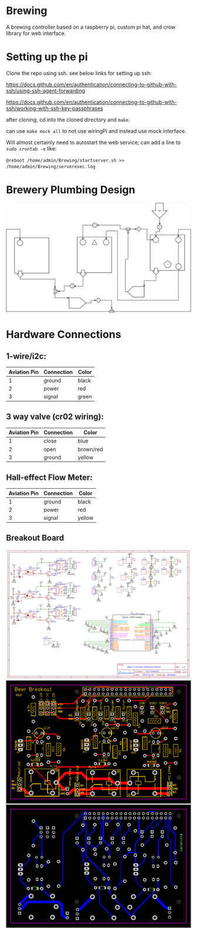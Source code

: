 # Brewing

A brewing controller based on a raspberry pi, custom pi hat, and crow library for web interface.

# Setting up the pi

Clone the repo using ssh. see below links for setting up ssh:

https://docs.github.com/en/authentication/connecting-to-github-with-ssh/using-ssh-agent-forwarding

https://docs.github.com/en/authentication/connecting-to-github-with-ssh/working-with-ssh-key-passphrases

after cloning, cd into the cloned directory and `make`.

can use `make mock all` to not use wiringPi and instead use mock interface.

Will almost certainly need to autostart the web service; can add a line to `sudo crontab -e` like:

`@reboot /home/admin/Brewing/startserver.sh >> /home/admin/Brewing/serverexec.log`

# Brewery Plumbing Design

![3 vessel plumbing](https://github.com/adrianpp/Brewing/blob/master/docs/hardplumb_3_vessel.png?raw=true)

# Hardware Connections

## 1-wire/i2c:

| Aviation Pin  | Connection  | Color |
|---------------|-------------|-------|
| 1             | ground      | black |
| 2             | power       | red   |
| 3             | signal      | green |

## 3 way valve (cr02 wiring):

| Aviation Pin  | Connection  | Color |
|---------------|-------------|-------|
| 1             | close       | blue  |
| 2             | open        | brown/red   |
| 3             | ground      | yellow |

## Hall-effect Flow Meter:

| Aviation Pin  | Connection  | Color |
|---------------|-------------|-------|
| 1             | ground       | black  |
| 2             | power        | red   |
| 3             | signal       | yellow |

## Breakout Board
![schematic](https://github.com/adrianpp/Brewing/blob/master/docs/Schematic_Beer%20Breakout%20with%20Relays_2024-03-19.png?raw=true)
![top layer](https://github.com/adrianpp/Brewing/blob/master/docs/TOP_Beer%20Breakout%20with%20Relays_2024-03-19.png?raw=true)
![bottom layer](https://github.com/adrianpp/Brewing/blob/master/docs/BOT_Beer%20Breakout%20with%20Relays_2024-03-19.png?raw=true)
